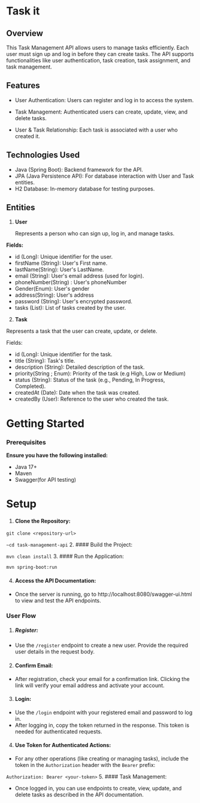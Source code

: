 # **Task it**

 ## **Overview**

This Task Management API allows users to manage tasks efficiently. Each user must sign up and log in before they can create tasks. The API supports functionalities like user authentication, task creation, task assignment, and task management.

## **Features**

* User Authentication: Users can register and log in to access the system.

* Task Management: Authenticated users can create, update, view, and delete tasks.

* User & Task Relationship: Each task is associated with a user who created it.


## **Technologies Used**

* Java (Spring Boot): Backend framework for the API.
* JPA (Java Persistence API): For database interaction with User and Task entities.
* H2 Database: In-memory database for testing purposes.


## **Entities**
1. **User**

   Represents a person who can sign up, log in, and manage tasks.

**Fields:**
* id (Long): Unique identifier for the user.
* firstName (String): User's First name.
* lastName(String): User's LastName.
* email (String): User's email address (used for login).
* phoneNumber(String) : User's phoneNumber
* Gender(Enum): User's gender
* address(String): User's address
* password (String): User's encrypted password.
* tasks (List<Task>): List of tasks created by the user.

2. **Task**

 Represents a task that the user can create, update, or delete.

Fields:

* id (Long): Unique identifier for the task.
* title (String): Task's title.
* description (String): Detailed description of the task.
* priority(String ; Enum): Priority of the task (e.g High, Low or Medium)
* status (String): Status of the task (e.g., Pending, In Progress, Completed).
* createdAt (Date): Date when the task was created.
* createdBy (User): Reference to the user who created the task.

# **Getting Started**

### **Prerequisites**

**Ensure you have the following installed:**

* Java 17+
* Maven
* Swagger(for API testing)

# Setup
1. #### Clone the Repository:

`git clone <repository-url>` 

`~cd task-management-api`
2. #### Build the Project:


`mvn clean install`
3. #### Run the Application:

`mvn spring-boot:run`

4. #### Access the API Documentation:
* Once the server is running, go to http://localhost:8080/swagger-ui.html to view and test the API endpoints.

### User Flow
1. ##### Register:

* Use the `/register` endpoint to create a new user. Provide the required user details in the request body.

2. #### Confirm Email:

* After registration, check your email for a confirmation link. Clicking the link will verify your email address and activate your account.
3. #### Login:

* Use the `/login` endpoint with your registered email and password to log in.
* After logging in, copy the token returned in the response. This token is needed for authenticated requests.
4. #### Use Token for Authenticated Actions:

 * For any other operations (like creating or managing tasks), include the token in the `Authorization` header with the `Bearer` prefix:

`Authorization: Bearer <your-token>`
5. #### Task Management:

* Once logged in, you can use endpoints to create, view, update, and delete tasks as described in the API documentation.
